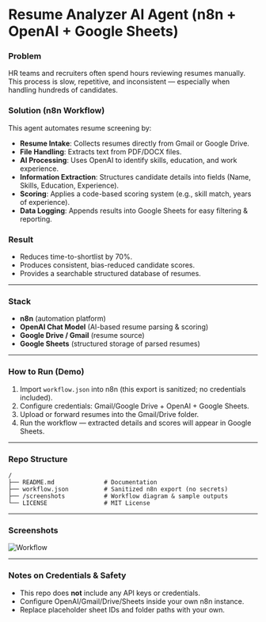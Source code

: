 # Resume Analyzer AI Agent (n8n + OpenAI + Google Sheets)

### Problem
HR teams and recruiters often spend hours reviewing resumes manually. This process is slow, repetitive, and inconsistent — especially when handling hundreds of candidates.

### Solution (n8n Workflow)
This agent automates resume screening by:
- **Resume Intake**: Collects resumes directly from Gmail or Google Drive.
- **File Handling**: Extracts text from PDF/DOCX files.
- **AI Processing**: Uses OpenAI to identify skills, education, and work experience.
- **Information Extraction**: Structures candidate details into fields (Name, Skills, Education, Experience).
- **Scoring**: Applies a code-based scoring system (e.g., skill match, years of experience).
- **Data Logging**: Appends results into Google Sheets for easy filtering & reporting.

### Result
- Reduces time-to-shortlist by 70%.
- Produces consistent, bias-reduced candidate scores.
- Provides a searchable structured database of resumes.

---

### Stack
- **n8n** (automation platform)
- **OpenAI Chat Model** (AI-based resume parsing & scoring)
- **Google Drive / Gmail** (resume source)
- **Google Sheets** (structured storage of parsed resumes)

---

### How to Run (Demo)
1. Import `workflow.json` into n8n (this export is sanitized; no credentials included).
2. Configure credentials: Gmail/Google Drive + OpenAI + Google Sheets.
3. Upload or forward resumes into the Gmail/Drive folder.
4. Run the workflow — extracted details and scores will appear in Google Sheets.

---

### Repo Structure
```
/  
├── README.md              # Documentation  
├── workflow.json          # Sanitized n8n export (no secrets)  
├── /screenshots           # Workflow diagram & sample outputs  
└── LICENSE                # MIT License  
```

---

### Screenshots
![Workflow](screenshots/flow-overview.png)

---

### Notes on Credentials & Safety
- This repo does **not** include any API keys or credentials.
- Configure OpenAI/Gmail/Drive/Sheets inside your own n8n instance.
- Replace placeholder sheet IDs and folder paths with your own.
